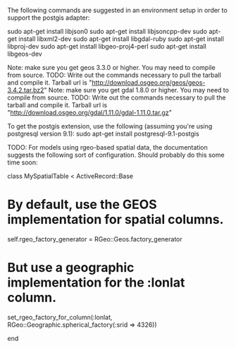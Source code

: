 The following commands are suggested in an environment setup in order to support the postgis adapter:

sudo apt-get install libjson0
sudo apt-get install libjsoncpp-dev
sudo apt-get install libxml2-dev
sudo apt-get install libgdal-ruby
sudo apt-get install libproj-dev
sudo apt-get install libgeo-proj4-perl
sudo apt-get install libgeos-dev

Note: make sure you get geos 3.3.0 or higher. You may need to compile from source.
TODO: Write out the commands necessary to pull the tarball and compile it. Tarball url is "http://download.osgeo.org/geos/geos-3.4.2.tar.bz2"
Note: make sure you get gdal 1.8.0 or higher. You may need to compile from source.
TODO: Write out the commands necessary to pull the tarball and compile it. Tarball url is "http://download.osgeo.org/gdal/1.11.0/gdal-1.11.0.tar.gz"

To get the postgis extension, use the following (assuming you're using postgresql version 9.1):
sudo apt-get install postgresql-9.1-postgis




TODO: For models using rgeo-based spatial data, the documentation suggests the following sort of configuration. Should probably do this some time soon: 

class MySpatialTable < ActiveRecord::Base

  # By default, use the GEOS implementation for spatial columns.
  self.rgeo_factory_generator = RGeo::Geos.factory_generator

  # But use a geographic implementation for the :lonlat column.
  set_rgeo_factory_for_column(:lonlat, RGeo::Geographic.spherical_factory(:srid => 4326))

end